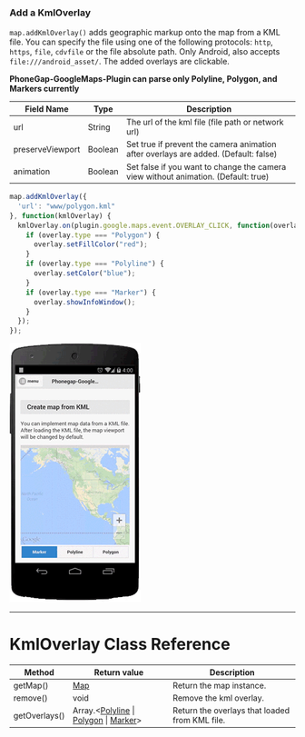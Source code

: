 ### Add a KmlOverlay
`map.addKmlOverlay()` adds geographic markup onto the map from a KML file.
You can specify the file using one of the following protocols: `http`, `https`, `file`, `cdvfile` or the file absolute path.
Only Android, also accepts `file:///android_asset/`.
The added overlays are clickable.

**PhoneGap-GoogleMaps-Plugin can parse only Polyline, Polygon, and Markers currently**


Field Name | Type | Description
----|------|----
url | String | The url of the kml file (file path or network url)
preserveViewport | Boolean | Set true if prevent the camera animation after overlays are added. (Default: false)
animation | Boolean | Set false if you want to change the camera view without animation. (Default: true)

```js
map.addKmlOverlay({
  'url': "www/polygon.kml"
}, function(kmlOverlay) {
  kmlOverlay.on(plugin.google.maps.event.OVERLAY_CLICK, function(overlay) {
    if (overlay.type === "Polygon") {
      overlay.setFillColor("red");
    }
    if (overlay.type === "Polyline") {
      overlay.setColor("blue");
    }
    if (overlay.type === "Marker") {
      overlay.showInfoWindow();
    }
  });
});
```
![image](kml-polygon.gif)

***
# KmlOverlay Class Reference
Method | Return value | Description
----|------|----
getMap() | [Map](../Map/README.md)  | Return the map instance.
remove() | void  | Remove the kml overlay.
getOverlays() | Array.&lt;[Polyline](../Polyline/README.md) &#124; [Polygon](../Polygon/README.md) &#124; [Marker](../Marker/README.md)&gt; | Return the overlays that loaded from KML file.
